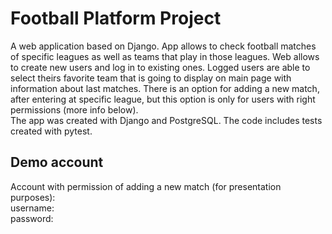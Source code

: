 # Football Platform Project

A web application based on Django. App allows to check football matches of specific leagues as well as teams that play
in those leagues. Web allows to create new users and log in to existing ones. Logged users are able to select theirs
favorite team that is going to display on main page with information about last matches. There is an option for adding a
new match, after entering at specific league, but this option is only for users with right permissions (more info
below). <br/>
The app was created with Django and PostgreSQL. The code includes tests created with pytest.

## Demo account

Account with permission of adding a new match (for presentation purposes): <br/>
username: <br/>
password:
